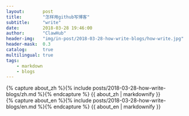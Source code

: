 ```yaml
---
layout:       post
title:        "怎样用github写博客"
subtitle:     "write"
date:         2018-03-28 19:46:00
author:       "ClawHub"
header-img:   "img/in-post/2018-03-28-how-write-blogs/how-write.jpg"
header-mask:  0.3
catalog:      true
multilingual: true
tags:
    - markdown
    - blogs
---
```


<!-- Chinese Version -->
<div class="zh post-container">
    {% capture about_zh %}{% include posts/2018-03-28-how-write-blogs/zh.md %}{% endcapture %}
    {{ about_zh | markdownify }}
</div>

<!-- English Version -->
<div class="en post-container">
    {% capture about_en %}{% include posts/2018-03-28-how-write-blogs/en.md %}{% endcapture %}
    {{ about_en | markdownify }}
</div>
